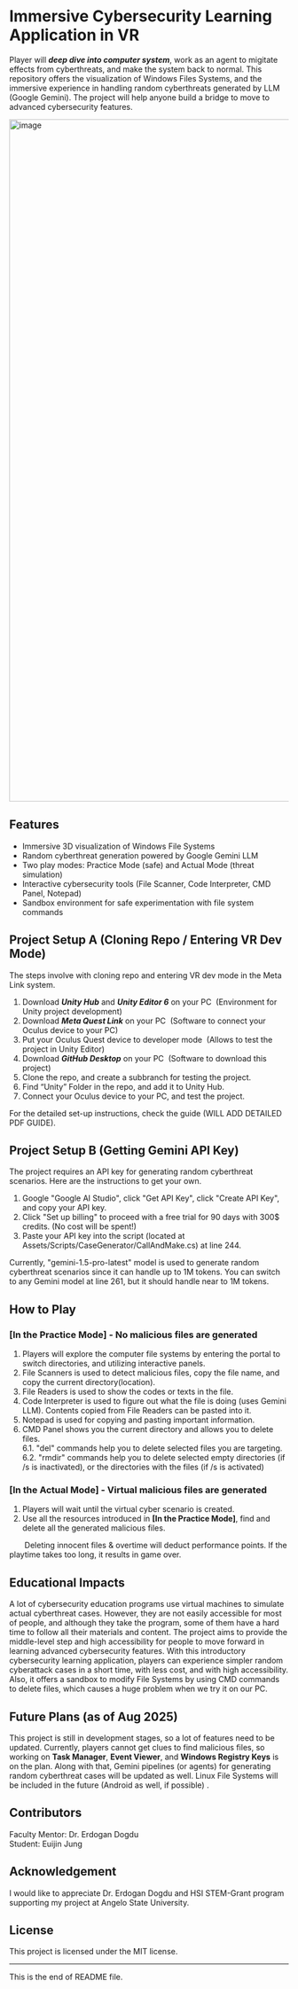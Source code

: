 # Immersive Cybersecurity Learning Application in VR #

Player will ***deep dive into computer system***, work as an agent to migitate effects from cyberthreats, and make the system back to normal. 
This repository offers the visualization of Windows Files Systems, and the immersive experience in handling random cyberthreats generated by LLM (Google Gemini). 
The project will help anyone build a bridge to move to advanced cybersecurity features. 

<img width="2398" height="1231" alt="image" src="https://github.com/user-attachments/assets/2ce2e306-c815-423c-a365-d8802664ec54" />


## Features ##
- Immersive 3D visualization of Windows File Systems
- Random cyberthreat generation powered by Google Gemini LLM
- Two play modes: Practice Mode (safe) and Actual Mode (threat simulation)
- Interactive cybersecurity tools (File Scanner, Code Interpreter, CMD Panel, Notepad)
- Sandbox environment for safe experimentation with file system commands

## Project Setup A (Cloning Repo / Entering VR Dev Mode) ##

The steps involve with cloning repo and entering VR dev mode in the Meta Link system.

1. Download ***Unity Hub*** and ***Unity Editor 6*** on your PC &nbsp;(Environment for Unity project development)
2. Download ***Meta Quest Link*** on your PC &nbsp;(Software to connect your Oculus device to your PC)
3. Put your Oculus Quest device to developer mode &nbsp;(Allows to test the project in Unity Editor)
4. Download ***GitHub Desktop*** on your PC &nbsp;(Software to download this project)
5. Clone the repo, and create a subbranch for testing the project. 
6. Find “Unity” Folder in the repo, and add it to Unity Hub.
7. Connect your Oculus device to your PC, and test the project.

For the detailed set-up instructions, check the guide (WILL ADD DETAILED PDF GUIDE).

## Project Setup B (Getting Gemini API Key) ##

The project requires an API key for generating random cyberthreat scenarios. Here are the instructions to get your own.

1. Google "Google AI Studio", click "Get API Key", click "Create API Key", and copy your API key.
2. Click "Set up billing" to proceed with a free trial for 90 days with 300$ credits. (No cost will be spent!)
3. Paste your API key into the script (located at Assets/Scripts/CaseGenerator/CallAndMake.cs) at line 244.

Currently, "gemini-1.5-pro-latest" model is used to generate random cyberthreat scenarios since it can handle up to 1M tokens. 
You can switch to any Gemini model at line 261, but it should handle near to 1M tokens.

## How to Play ##

### [In the Practice Mode] - No malicious files are generated ###

1. Players will explore the computer file systems by entering the portal to switch directories, and utilizing interactive panels. 
2. File Scanners is used to detect malicious files, copy the file name, and copy the current directory(location).
3. File Readers is used to show the codes or texts in the file.
4. Code Interpreter is used to figure out what the file is doing (uses Gemini LLM). Contents copied from File Readers can be pasted into it.
5. Notepad is used for copying and pasting important information.
6. CMD Panel shows you the current directory and allows you to delete files.
   <br>6.1. "del" commands help you to delete selected files you are targeting.
   <br>6.2. "rmdir" commands help you to delete selected empty directories (if /s is inactivated), or the directories with the files (if /s is activated) 

### [In the Actual Mode] - Virtual malicious files are generated ###

1. Players will wait until the virtual cyber scenario is created.
2. Use all the resources introduced in **[In the Practice Mode]**, find and delete all the generated malicious files.

&nbsp;&nbsp;&nbsp;&nbsp;&nbsp;&nbsp;&nbsp;Deleting innocent files & overtime will deduct performance points. If the playtime takes too long, it results in game over.

## Educational Impacts ##

A lot of cybersecurity education programs use virtual machines to simulate actual cyberthreat cases. 
However, they are not easily accessible for most of people, and although they take the program, some of them have a hard time to follow all their materials and content.
The project aims to provide the middle-level step and high accessibility for people to move forward in learning advanced cybersecurity features.
With this introductory cybersecurity learning application, players can experience simpler random cyberattack cases in a short time, with less cost, and with high accessibility.
Also, it offers a sandbox to modify File Systems by using CMD commands to delete files, which causes a huge problem when we try it on our PC. 

## Future Plans (as of Aug 2025) ##

This project is still in development stages, so a lot of features need to be updated.
Currently, players cannot get clues to find malicious files, so working on **Task Manager**, **Event Viewer**, and **Windows Registry Keys** is on the plan.
Along with that, Gemini pipelines (or agents) for generating random cyberthreat cases will be updated as well. Linux File Systems will be included in the future (Android as well, if possible) . 

## Contributors ##

Faculty Mentor: Dr. Erdogan Dogdu <br>
Student: Euijin Jung

## Acknowledgement ##

I would like to appreciate Dr. Erdogan Dogdu and HSI STEM-Grant program supporting my project at Angelo State University.

## License ##

This project is licensed under the MIT license.

-------

This is the end of README file. 
